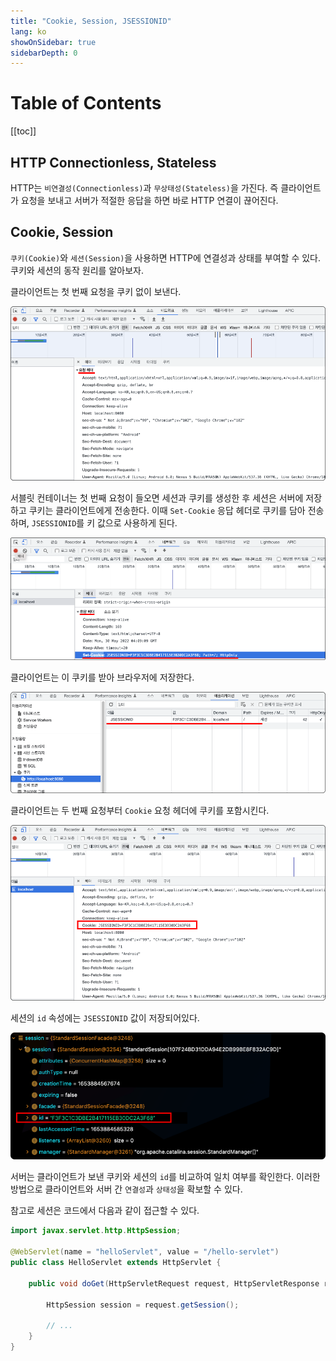 ```yaml
---
title: "Cookie, Session, JSESSIONID"
lang: ko
showOnSidebar: true
sidebarDepth: 0
---
```


# Table of Contents
[[toc]]


## HTTP Connectionless, Stateless
HTTP는 `비연결성(Connectionless)`과 `무상태성(Stateless)`을 가진다. 즉 클라이언트가 요청을 보내고 서버가 적절한 응답을 하면 바로 HTTP 연결이 끊어진다. 

## Cookie, Session
`쿠키(Cookie)`와 `세션(Session)`을 사용하면 HTTP에 연결성과 상태를 부여할 수 있다. 쿠키와 세션의 동작 원리를 알아보자.

클라이언트는 첫 번째 요청을 쿠키 없이 보낸다.

![](./20190214_cookie_session/1.png)

서블릿 컨테이너는 첫 번째 요청이 들오면 세션과 쿠키를 생성한 후 세션은 서버에 저장하고 쿠키는 클라이언트에게 전송한다. 이때 `Set-Cookie` 응답 헤더로 쿠키를 담아 전송하며, `JSESSIONID`를 키 값으로 사용하게 된다.

![](./20190214_cookie_session/2.png)

클라이언트는 이 쿠키를 받아 브라우저에 저장한다.

![](./20190214_cookie_session/3.png)

클라이언트는 두 번째 요청부터 `Cookie` 요청 헤더에 쿠키를 포함시킨다.

![](./20190214_cookie_session/4.png)

세션의 `id` 속성에는 `JSESSIONID` 값이 저장되어있다.

![](./20190214_cookie_session/5.png)

서버는 클라이언트가 보낸 쿠키와 세션의 `id`를 비교하여 일치 여부를 확인한다. 이러한 방법으로 클라이언트와 서버 간 `연결성`과 `상태성`을 확보할 수 있다.

참고로 세션은 코드에서 다음과 같이 접근할 수 있다.
``` java {6}
import javax.servlet.http.HttpSession;

@WebServlet(name = "helloServlet", value = "/hello-servlet")
public class HelloServlet extends HttpServlet {

    public void doGet(HttpServletRequest request, HttpServletResponse response) throws IOException {

        HttpSession session = request.getSession();

        // ...
    }
}
```
